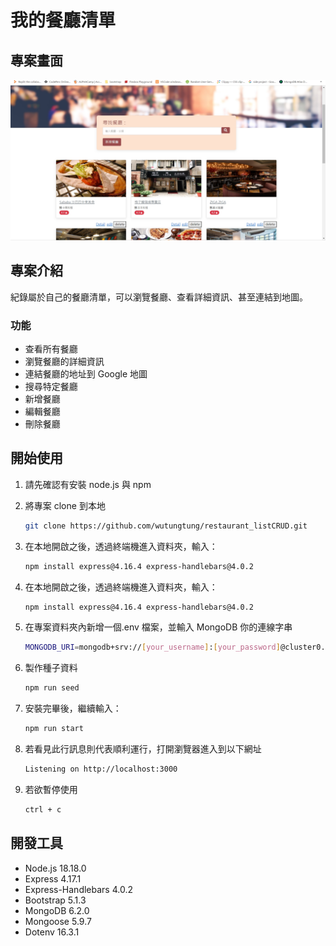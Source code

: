 # 我的餐廳清單

## 專案畫面

![image](./public/image/restaurant_list_image.jpg)

## 專案介紹

紀錄屬於自己的餐廳清單，可以瀏覽餐廳、查看詳細資訊、甚至連結到地圖。

### 功能

- 查看所有餐廳
- 瀏覽餐廳的詳細資訊
- 連結餐廳的地址到 Google 地圖
- 搜尋特定餐廳
- 新增餐廳
- 編輯餐廳
- 刪除餐廳

## 開始使用

1. 請先確認有安裝 node.js 與 npm
2. 將專案 clone 到本地
   ```bash
   git clone https://github.com/wutungtung/restaurant_listCRUD.git
   ```
3. 在本地開啟之後，透過終端機進入資料夾，輸入：

   ```bash
   npm install express@4.16.4 express-handlebars@4.0.2
   ```

4. 在本地開啟之後，透過終端機進入資料夾，輸入：

   ```bash
   npm install express@4.16.4 express-handlebars@4.0.2
   ```

5. 在專案資料夾內新增一個.env 檔案，並輸入 MongoDB 你的連線字串

   ```bash
   MONGODB_URI=mongodb+srv://[your_username]:[your_password]@cluster0.b6rdnov.mongodb.net/[database_name]?retryWrites=true&w=majority
   ```

6. 製作種子資料

   ```bash
   npm run seed
   ```

7. 安裝完畢後，繼續輸入：

   ```bash
   npm run start
   ```

8. 若看見此行訊息則代表順利運行，打開瀏覽器進入到以下網址

   ```bash
   Listening on http://localhost:3000
   ```

9. 若欲暫停使用

   ```bash
   ctrl + c
   ```

## 開發工具

- Node.js 18.18.0
- Express 4.17.1
- Express-Handlebars 4.0.2
- Bootstrap 5.1.3
- MongoDB 6.2.0
- Mongoose 5.9.7
- Dotenv 16.3.1
